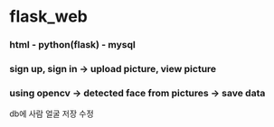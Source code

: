 # flask_web

### html - python(flask) - mysql

### sign up, sign in -> upload picture, view picture

### using opencv -> detected face from pictures -> save data
 

db에 사람 얼굴 저장 수정

